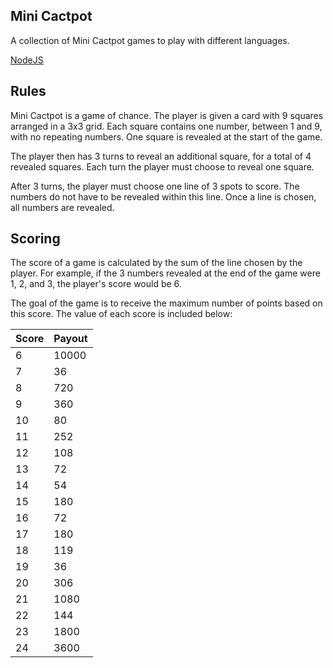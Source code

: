Mini Cactpot
----------------------------------------

A collection of Mini Cactpot games to play with different languages.

[NodeJS](./node)

## Rules
Mini Cactpot is a game of chance. The player is given a card with 9 squares 
arranged in a 3x3 grid. Each square contains one number, between 1 and 9, with
no repeating numbers. One square is revealed at the start of the game.

The player then has 3 turns to reveal an additional square, for a total of 4
revealed squares. Each turn the player must choose to reveal one square.

After 3 turns, the player must choose one line of 3 spots to score. The numbers
do not have to be revealed within this line. Once a line is chosen, all numbers
are revealed.

## Scoring
The score of a game is calculated by the sum of the line chosen by the player.
For example, if the 3 numbers revealed at the end of the game were 1, 2, and 3,
the player's score would be 6.

The goal of the game is to receive the maximum number of points based on this
score. The value of each score is included below:

Score | Payout
------|-------
6     | 10000
7     | 36
8     | 720
9     | 360
10    | 80
11    | 252
12    | 108
13    | 72
14    | 54
15    | 180
16    | 72
17    | 180
18    | 119
19    | 36
20    | 306
21    | 1080
22    | 144
23    | 1800
24    | 3600
